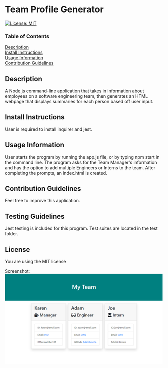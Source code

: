 # Team Profile Generator

[![License: MIT](https://img.shields.io/badge/License-MIT-yellow.svg)](https://opensource.org/licenses/MIT)

### Table of Contents  
[Description](#Description)\
[Install Instructions](#Install-Instructions)\
[Usage Information](#Usage-Information)\
[Contribution Guidelines](#Contribution-Guidelines)


## Description
A Node.js command-line application that takes in information about employees on a software engineering team, then generates an HTML webpage that displays summaries for each person based off user input.


## Install Instructions
User is required to install inquirer and jest.


## Usage Information
User starts the program by running the app.js file, or by typing npm start in the command line. The program asks for the Team Manager's information and has the option to add multiple Engineers or Interns to the team. After completing the prompts, an index.html is created.


## Contribution Guidelines
Feel free to improve this application.


## Testing Guidelines
Jest testing is included for this program. Test suites are located in the test folder.


## License
You are using the MIT license


Screenshot:![Screenshot](Assets/TeamProfileGenerator.PNG)
